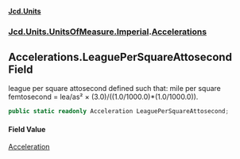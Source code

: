 #### [Jcd.Units](index.md 'index')

### [Jcd.Units.UnitsOfMeasure.Imperial](Jcd.Units.UnitsOfMeasure.Imperial.md 'Jcd.Units.UnitsOfMeasure.Imperial').[Accelerations](Accelerations.md 'Jcd.Units.UnitsOfMeasure.Imperial.Accelerations')

## Accelerations.LeaguePerSquareAttosecond Field

league per square attosecond defined such that: mile per square femtosecond = lea/as² ×
(3.0)/((1.0/1000.0)*(1.0/1000.0)).

```csharp
public static readonly Acceleration LeaguePerSquareAttosecond;
```

#### Field Value

[Acceleration](Acceleration.md 'Jcd.Units.UnitTypes.Acceleration')